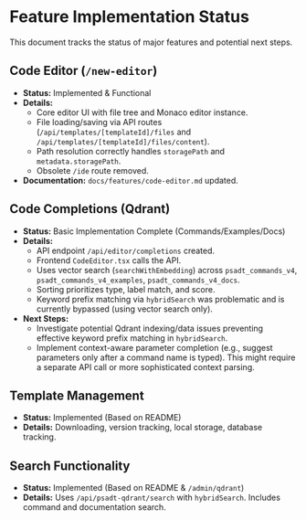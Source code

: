 # Feature Implementation Status

This document tracks the status of major features and potential next steps.

## Code Editor (`/new-editor`)

-   **Status:** Implemented & Functional
-   **Details:**
    -   Core editor UI with file tree and Monaco editor instance.
    -   File loading/saving via API routes (`/api/templates/[templateId]/files` and `/api/templates/[templateId]/files/content`).
    -   Path resolution correctly handles `storagePath` and `metadata.storagePath`.
    -   Obsolete `/ide` route removed.
-   **Documentation:** `docs/features/code-editor.md` updated.

## Code Completions (Qdrant)

-   **Status:** Basic Implementation Complete (Commands/Examples/Docs)
-   **Details:**
    -   API endpoint `/api/editor/completions` created.
    -   Frontend `CodeEditor.tsx` calls the API.
    -   Uses vector search (`searchWithEmbedding`) across `psadt_commands_v4`, `psadt_commands_v4_examples`, `psadt_commands_v4_docs`.
    -   Sorting prioritizes type, label match, and score.
    -   Keyword prefix matching via `hybridSearch` was problematic and is currently bypassed (using vector search only).
-   **Next Steps:**
    -   Investigate potential Qdrant indexing/data issues preventing effective keyword prefix matching in `hybridSearch`.
    -   Implement context-aware parameter completion (e.g., suggest parameters only after a command name is typed). This might require a separate API call or more sophisticated context parsing.

## Template Management

-   **Status:** Implemented (Based on README)
-   **Details:** Downloading, version tracking, local storage, database tracking.

## Search Functionality

-   **Status:** Implemented (Based on README & `/admin/qdrant`)
-   **Details:** Uses `/api/psadt-qdrant/search` with `hybridSearch`. Includes command and documentation search.